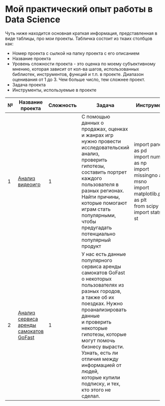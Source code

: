 # Мой практический опыт работы в Data Science

Чуть ниже находится основная краткая информация, представленная в виде таблицы, про мои проекты.
Табличка состоит из ткаих столбцов как:
* Номер проекта с сылкой на папку проекта с его описанием
* Название проекта
* Уровень сложности проекта - это оценка по моему субъективному мнению, которая зависит от кол-ва шагов,
  использованных библиотек, инструментов, функций и т.п. в проекте. Диапазон оценивания от 1 до 3. Чем больше число, тем сложнее проект.
* Задача проекта
* Инструменты, используемые в проекте

| № | Название проекта      | Сложность | Задача                                        | Инструменты                                          |  
| -- | ----- | -- | --------------------------------------------- | ---------------------------------------------------------------------------------- |
| 1   | [Анализ<br/>видеоигр](https://github.com/5Misha/My-Skills/tree/main/Анализ_видеоигр) | 1 | С помощью данных о продажах, оценках и жанрах игр<br/> нужно провести исследовательский анализ,<br/> проверить гипотезы, составить портрет каждого<br/> пользователя в разных регионах. Найти причины,<br/> которые помогают играм стать популярными, чтобы<br/> предугадать потенциально популярный продукт | import pandas as pd <br/>import numpy as np <br/>import missingno as msno <br/>import matplotlib.pyplot as plt <br/>from scipy import stats as st 
| 2  | [Анализ сервиса аренды самокатов GoFast](https://github.com/5Misha/My-Skills/tree/main/Аренда_самокатов) | 1 | У нас есть данные популярного сервиса аренды самокатов GoFast <br/> о некоторых пользователях из разных городов,  <br/>а также об их поездках. Нужно проанализировать данные <br/>и проверить некоторые гипотезы, которые могут помочь бизнесу вырасти. <br/>Узнать, есть ли отличия между информацией от людей, <br/>которые купили подписку, и тех, кто этого не сделал.
